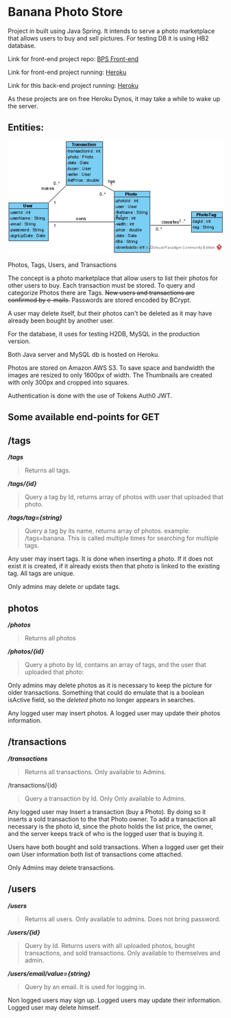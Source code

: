 #  Banana Photo Store

Project in built using Java Spring. It intends to serve a photo marketplace that allows users to buy and sell pictures.
For testing DB it is using HB2 database. 

Link for front-end project repo:
[BPS Front-end](https://github.com/mksiq/bps-front)

Link for front-end project running:
[Heroku](https://bps-frontend.herokuapp.com/)

Link for this back-end project running:
[Heroku](https://bps-backend.herokuapp.com/)

As these projects are on free Heroku Dynos, it may take a while to wake up the server.


## Entities:
 
![Class Diagram](ClassDiagram.jpg)

Photos, Tags, Users, and Transactions

The concept is a photo marketplace that allow users to list their photos for other users to buy. Each transaction must be stored. To query and categorize Photos there are Tags. <del>New users and transactions are confirmed by e-mails.</del> Passwords are stored encoded by BCrypt.

A user may delete itself, but their photos can't be deleted as it may have already been bought by another user.

For the database, it uses for testing H2DB, MySQL in the production version.

Both Java server and MySQL db is hosted on Heroku.

Photos are stored on Amazon AWS S3. To save space and bandwidth the images are resized to only 1600px of width. The Thumbnails are created with only 300px and cropped into squares. 

Authentication is done with the use of Tokens Auth0 JWT.


## Some available end-points for GET

## /tags
***/tags*** 
> Returns all tags.


***/tags/{id}***
> Query a tag by Id, returns array of photos with user that uploaded that photo.


***/tags/tag={string}***
> Query a tag by its name, returns array of photos. example: /tags=banana. This is called multiple times for searching for multiple tags.

Any user may insert tags. It is done when inserting a photo. If it does not exist it is created, if it already exists then that photo is linked to the existing tag. All tags are unique.

Only admins may delete or update tags.

## photos
***/photos*** 
> Returns all photos

***/photos/{id}***
> Query a photo by Id, contains an array of tags, and the user that uploaded that photo:

Only admins may delete photos as it is necessary to keep the picture for older transactions. Something that could do emulate that is a boolean isActive field, so the *deleted* photo  no longer appears in searches.

Any logged user may insert photos. A logged user may update their photos information.

## /transactions
***/transactions***
> Returns all transactions. Only available to Admins.

/transactions/{id}
> Query a transaction by Id. Only Only available to Admins. 

Any logged user may Insert a transaction (buy a Photo). By doing so it inserts a sold transaction to the that Photo owner. To add a transaction all necessary is the photo id, since the photo holds the list price, the owner, and the server keeps track of who is the logged user that is buying it.  

Users have both bought and sold transactions. When a logged user get their own User information both list of transactions come attached.

Only Admins may delete transactions.

## /users
***/users***
> Returns all users. Only available to admins. Does not bring password.

***/users/{id}***
> Query by Id. Returns users with all uploaded photos, bought transactions, and sold transactions. Only available to themselves and admin.

***/users/email/value={string}***
> Query by an email. It is used for logging in.

Non logged users may sign up. Logged users may update their information. Logged user may delete himself.

